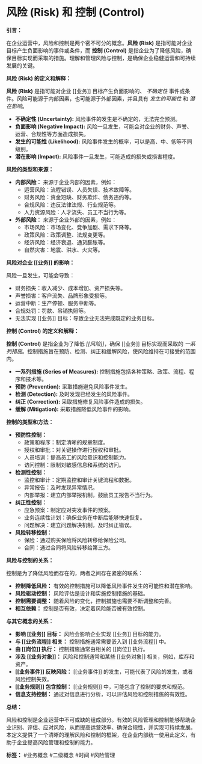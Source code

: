 # 风险 (Risk) 和 控制 (Control)

**引言：**

在企业运营中，风险和控制是两个密不可分的概念。**风险 (Risk)** 是指可能对企业目标产生负面影响的事件或条件，而 **控制 (Control)** 是指企业为了降低风险，确保目标实现而采取的措施。理解和管理风险与控制，是确保企业稳健运营和可持续发展的关键。

**风险 (Risk) 的定义和解释：**

**风险 (Risk)** 是指可能对企业 [[业务]] 目标产生负面影响的、 *不确定性* 事件或条件。风险可能源于内部因素，也可能源于外部因素，并且具有 *发生的可能性* 和 *潜在影响*。

*   **不确定性 (Uncertainty):** 风险事件的发生是不确定的，无法完全预测。
*   **负面影响 (Negative Impact):** 风险一旦发生，可能会对企业的财务、声誉、运营、合规性等方面造成损失。
*   **发生的可能性 (Likelihood):** 风险事件发生的概率，可以是高、中、低等不同级别。
*   **潜在影响 (Impact):** 风险事件一旦发生，可能造成的损失或损害程度。

**风险的类型和来源：**

*   **内部风险：** 来源于企业内部的因素，例如：
    *   运营风险：流程错误、人员失误、技术故障等。
    *   财务风险：资金短缺、财务欺诈、债务违约等。
    *   合规风险：违反法律法规、行业规范等。
    *   人力资源风险：人才流失、员工不当行为等。
*   **外部风险：** 来源于企业外部的因素，例如：
    *   市场风险：市场变化、竞争加剧、需求下降等。
    *   政策风险：政策调整、法规变更等。
    *   经济风险：经济衰退、通货膨胀等。
    *   自然灾害：地震、洪水、火灾等。

**风险对企业 [[业务]] 的影响：**

风险一旦发生，可能会导致：

*   财务损失：收入减少、成本增加、资产损失等。
*   声誉损害：客户流失、品牌形象受损等。
*   运营中断：生产停顿、服务中断等。
*   合规处罚：罚款、吊销执照等。
*   无法实现 [[业务]] 目标：导致企业无法完成既定的业务目标。

**控制 (Control) 的定义和解释：**

**控制 (Control)** 是指企业为了降低 *[[风险]]*，确保 [[业务]] 目标实现而采取的 *一系列措施*。控制措施旨在预防、检测、纠正和缓解风险，使风险维持在可接受的范围内。

*   **一系列措施 (Series of Measures):** 控制措施包括各种策略、政策、流程、程序和技术等。
*   **预防 (Prevention):** 采取措施避免风险事件发生。
*   **检测 (Detection):** 及时发现已经发生的风险事件。
*   **纠正 (Correction):** 采取措施修复风险事件造成的损失。
*   **缓解 (Mitigation):** 采取措施降低风险事件的影响。

**控制的类型和方法：**

*   **预防性控制：**
    *   政策和程序：制定清晰的规章制度。
    *   授权和审批：对关键操作进行授权和审批。
    *   人员培训：提高员工的风险意识和控制能力。
    *   访问控制：限制对敏感信息和系统的访问。
*   **检测性控制：**
    *   监控和审计：定期监控和审计关键流程和数据。
    *   异常报告：及时发现异常情况。
    *   内部举报：建立内部举报机制，鼓励员工报告不当行为。
*   **纠正性控制：**
    *   应急预案：制定应对突发事件的预案。
    *   业务连续性计划：确保业务在中断后能够快速恢复。
    *   问题解决：建立问题解决机制，及时纠正错误。
*   **风险转移控制：**
    *   保险：通过购买保险将风险转移给保险公司。
    *   合同：通过合同将风险转移给第三方。

**风险与控制的关系：**

控制是为了降低风险而存在的，两者之间存在紧密的联系：

*   **控制降低风险：** 有效的控制措施可以降低风险事件发生的可能性和潜在影响。
*   **风险驱动控制：** 风险评估是设计和实施控制措施的基础。
*   **控制需要调整：** 随着风险的变化，控制措施也需要不断调整和完善。
*   **相互依赖：** 控制是否有效，决定着风险能否被有效控制。

**与其它概念的关系：**

*   **影响 [[业务]] 目标：** 风险会影响企业实现 [[业务]] 目标的能力。
*   **与 [[业务流程]] 相关：** 控制措施通常需要嵌入到 [[业务流程]] 中。
*   **由 [[岗位]] 执行：** 控制措施通常由相关的 [[岗位]] 执行。
*   **涉及 [[业务对象]]：**  风险和控制通常和某些 [[业务对象]] 相关，例如，库存和资产。
*   **[[业务事件]] 反映风险：**  [[业务事件]] 的发生，可能代表了风险的发生，或者风险控制失效。
*   **[[业务规则]] 包含控制：**  [[业务规则]] 中，可能包含了控制的要求和规范。
*   **信息支持控制：** 通过对信息进行分析，可以评估风险和控制措施的有效性。


**总结：**

风险和控制是企业运营中不可或缺的组成部分。有效的风险管理和控制能够帮助企业识别、评估、应对风险，从而提高运营效率、确保合规性，并实现可持续发展。 本定义提供了一个清晰的理解风险和控制的框架，在企业内部统一使用此定义，有助于企业提高风险管理和控制的能力。

**标签：** #业务概念 #二级概念 #时间 #风险管理